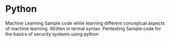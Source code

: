# Python

Machine Learning
  Sample code while learning different conceptual aspects of machine learning. Written in termal syntax.
Pentesting
  Sample code for the basics of security systems using python  
